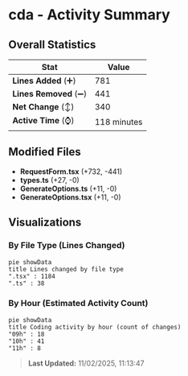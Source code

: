 # cda - Activity Summary 

## Overall Statistics

| Stat                   | Value                                                             |
| ---------------------- | ----------------------------------------------------------------- |
| **Lines Added** (➕)   | 781                                          |
| **Lines Removed** (➖) | 441                                        |
| **Net Change** (↕)    | 340                |
| **Active Time** (⌚)   | 118 minutes |


## Modified Files
- **RequestForm.tsx** (+732, -441)
- **types.ts** (+27, -0)
- **GenerateOptions.ts** (+11, -0)
- **GenerateOptions.tsx** (+11, -0)

## Visualizations

### By File Type (Lines Changed)

```mermaid
pie showData
title Lines changed by file type
".tsx" : 1184
".ts" : 38
```

### By Hour (Estimated Activity Count)

```mermaid
pie showData
title Coding activity by hour (count of changes)
"09h" : 18
"10h" : 41
"11h" : 8
```


> **Last Updated:** 11/02/2025, 11:13:47